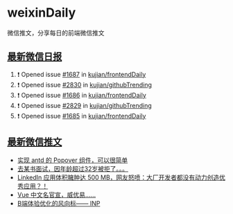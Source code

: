 # weixinDaily
微信推文，分享每日的前端微信推文

## [最新微信日报](https://github.com/kujian/weixinDaily/issues)

<!--START_SECTION:activity-->
1. ❗ Opened issue [#1687](https://github.com/kujian/frontendDaily/issues/1687) in [kujian/frontendDaily](https://github.com/kujian/frontendDaily)
2. ❗ Opened issue [#2830](https://github.com/kujian/githubTrending/issues/2830) in [kujian/githubTrending](https://github.com/kujian/githubTrending)
3. ❗ Opened issue [#1686](https://github.com/kujian/frontendDaily/issues/1686) in [kujian/frontendDaily](https://github.com/kujian/frontendDaily)
4. ❗ Opened issue [#2829](https://github.com/kujian/githubTrending/issues/2829) in [kujian/githubTrending](https://github.com/kujian/githubTrending)
5. ❗ Opened issue [#1685](https://github.com/kujian/frontendDaily/issues/1685) in [kujian/frontendDaily](https://github.com/kujian/frontendDaily)
<!--END_SECTION:activity-->


## [最新微信推文](https://weixin.qdkfweb.cn/)

<!-- BLOG-POST-LIST:START -->
- [实现 antd 的 Popover 组件，可以很简单](https://weixin.qdkfweb.cn/42122.html)
- [去某书面试，因年龄超过32岁被拒了。。。](https://weixin.qdkfweb.cn/42104.html)
- [LinkedIn 应用体积臃肿达 500 MB，网友怒喷：大厂开发者都没有动力创造优秀应用？！](https://weixin.qdkfweb.cn/42107.html)
- [Vue 中文名官宣，威优易……](https://weixin.qdkfweb.cn/42113.html)
- [B端体验优化的风向标—— INP](https://weixin.qdkfweb.cn/42118.html)
<!-- BLOG-POST-LIST:END -->